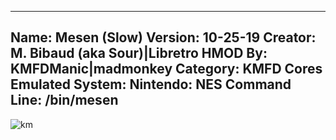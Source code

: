 -----------------------
Name: Mesen (Slow)
Version: 10-25-19
Creator: M. Bibaud (aka Sour)|Libretro
HMOD By: KMFDManic|madmonkey
Category: KMFD Cores
Emulated System: Nintendo: NES
Command Line: /bin/mesen
-----------------------
![km](https://i.imgur.com/PdeOJVl.png)
